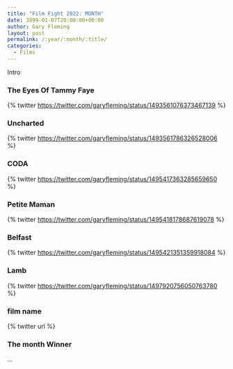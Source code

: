 ```yaml
---
title: "Film Fight 2022: MONTH"
date: 3899-01-07T20:00:00+00:00
author: Gary Fleming
layout: post
permalink: /:year/:month/:title/
categories:
  - Films
---
```


Intro

### The Eyes Of Tammy Faye

{% twitter https://twitter.com/garyfleming/status/1493561076373467139 %}

### Uncharted

{% twitter https://twitter.com/garyfleming/status/1493561786326528006 %}

### CODA

{% twitter https://twitter.com/garyfleming/status/1495417363285659650 %}

### Petite Maman

{% twitter https://twitter.com/garyfleming/status/1495418178687619078 %}

### Belfast

{% twitter https://twitter.com/garyfleming/status/1495421351359918084 %}

### Lamb

{% twitter https://twitter.com/garyfleming/status/1497920756050763780 %}

### film name

{% twitter url %}


### The month Winner

...
